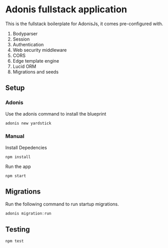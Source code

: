 # Adonis fullstack application

This is the fullstack boilerplate for AdonisJs, it comes pre-configured with.

1. Bodyparser
2. Session
3. Authentication
4. Web security middleware
5. CORS
6. Edge template engine
7. Lucid ORM
8. Migrations and seeds

## Setup

### Adonis

Use the adonis command to install the blueprint

```bash
adonis new yardstick
```

### Manual

Install Depedencies
```
npm install
```

Run the app
```
npm start
```

## Migrations

Run the following command to run startup migrations.

```js
adonis migration:run
```

## Testing

```
npm test
```
